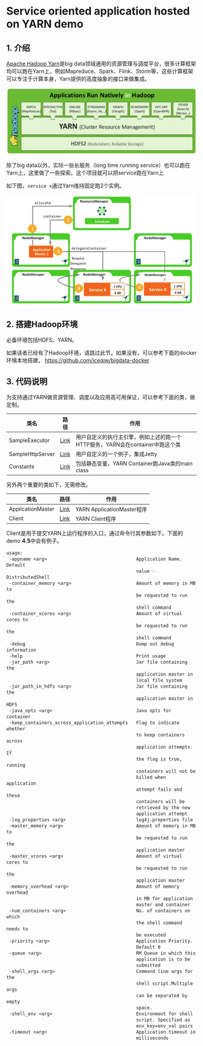 # Service oriented application hosted on YARN demo

## 1. 介绍
[Apache Hadoop Yarn](http://hadoop.apache.org/)是big data领域通用的资源管理与调度平台，很多计算框架均可以跑在Yarn上，例如Mapreduce、Spark、Flink、Storm等，这些计算框架可以专注于计算本身，Yarn提供的高度抽象的接口来做集成。

![yarn_arch](yarn_arch.png)

除了big data以外，实际一些长服务（long time running service）也可以跑在Yarn上，这里做了一些探索。这个项目就可以把service跑在Yarn上

如下图，`service x`通过Yarn维持固定跑2个实例。


![yarn_service.png](yarn_service.png)

## 2. 搭建Hadoop环境
必备环境包括HDFS、YARN。

如果读者已经有了Hadoop环境，请跳过此节。如果没有，可以参考下面的docker环境本地搭建。
https://github.com/iceqiw/bigdata-docker

## 3. 代码说明

为支持通过YARN做资源管理、调度以及应用高可用保证，可以参考下面的类，做定制。

| 类名    | 路径      | 作用     |
| -------------- | ------------ | -------------- |
| SampleExecutor            | [Link](https://github.com/iceqiw/app-on-yarn-demo/blob/dev/src/main/java/com/neoremind/app/on/yarn/demo/SampleExecutor.java)      |  用户自定义的执行主引擎，例如上述的跑一个HTTP服务，YARN会在container中跑这个类       |
| SampleHttpServer            | [Link](https://github.com/iceqiw/app-on-yarn-demo/blob/dev/src/main/java/com/neoremind/app/on/yarn/demo/SampleHttpServer.java)      |  用户自定义的一个例子，集成Jetty       |
| Constants            | [Link](https://github.com/iceqiw/app-on-yarn-demo/blob/dev/src/main/java/com/neoremind/app/on/yarn/demo/Constants.java)      |  包括静态变量，YARN Container跑Java类的main class       |

另外两个重要的类如下，无需修改。

| 类名    | 路径      | 作用     |
| -------------- | ------------ | -------------- |
| ApplicationMaster            | [Link](https://github.com/iceqiw/app-on-yarn-demo/blob/dev/src/main/java/com/neoremind/app/on/yarn/demo/ApplicationMaster.java)      |  YARN ApplicationMaster程序       |
| Client            | [Link](https://github.com/iceqiw/app-on-yarn-demo/blob/dev/src/main/java/com/neoremind/app/on/yarn/demo/Client.java)      |  YARN Client程序       |

Client是用于提交YARN上运行程序的入口，通过命令行其参数如下。下面的demo **4.5**中会有例子。
```
usage:
 -appname <arg>                                 Application Name. Default
                                                value - DistributedShell
 -container_memory <arg>                        Amount of memory in MB to
                                                be requested to run the
                                                shell command
 -container_vcores <arg>                        Amount of virtual cores to
                                                be requested to run the
                                                shell command
 -debug                                         Dump out debug information
 -help                                          Print usage
 -jar_path <arg>                                Jar file containing the
                                                application master in
                                                local file system
 -jar_path_in_hdfs <arg>                        Jar file containing the
                                                application master in HDFS
 -java_opts <arg>                               Java opts for container
 -keep_containers_across_application_attempts   Flag to indicate whether
                                                to keep containers across
                                                application attempts. If
                                                the flag is true, running
                                                containers will not be
                                                killed when application
                                                attempt fails and these
                                                containers will be
                                                retrieved by the new
                                                application attempt
 -log_properties <arg>                          log4j.properties file
 -master_memory <arg>                           Amount of memory in MB to
                                                be requested to run the
                                                application master
 -master_vcores <arg>                           Amount of virtual cores to
                                                be requested to run the
                                                application master
 -memory_overhead <arg>                         Amount of memory overhead
                                                in MB for application
                                                master and container
 -num_containers <arg>                          No. of containers on which
                                                the shell command needs to
                                                be executed
 -priority <arg>                                Application Priority.
                                                Default 0
 -queue <arg>                                   RM Queue in which this
                                                application is to be
                                                submitted
 -shell_args <arg>                              Command line args for the
                                                shell script.Multiple args
                                                can be separated by empty
                                                space.
 -shell_env <arg>                               Environment for shell
                                                script. Specified as
                                                env_key=env_val pairs
 -timeout <arg>                                 Application timeout in
                                                milliseconds
```
